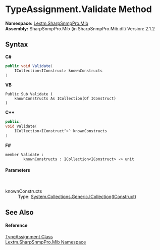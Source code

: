 # TypeAssignment.Validate Method 
 

**Namespace:**&nbsp;<a href="N_Lextm_SharpSnmpPro_Mib">Lextm.SharpSnmpPro.Mib</a><br />**Assembly:**&nbsp;SharpSnmpPro.Mib (in SharpSnmpPro.Mib.dll) Version: 2.1.2

## Syntax

**C#**<br />
``` C#
public void Validate(
	ICollection<IConstruct> knownConstructs
)
```

**VB**<br />
``` VB
Public Sub Validate ( 
	knownConstructs As ICollection(Of IConstruct)
)
```

**C++**<br />
``` C++
public:
void Validate(
	ICollection<IConstruct^>^ knownConstructs
)
```

**F#**<br />
``` F#
member Validate : 
        knownConstructs : ICollection<IConstruct> -> unit 

```


#### Parameters
&nbsp;<dl><dt>knownConstructs</dt><dd>Type: <a href="https://docs.microsoft.com/dotnet/api/system.collections.generic.icollection-1" target="_blank" rel="noopener noreferrer">System.Collections.Generic.ICollection</a>(<a href="T_Lextm_SharpSnmpPro_Mib_IConstruct">IConstruct</a>)<br /></dd></dl>

## See Also


#### Reference
<a href="T_Lextm_SharpSnmpPro_Mib_TypeAssignment">TypeAssignment Class</a><br /><a href="N_Lextm_SharpSnmpPro_Mib">Lextm.SharpSnmpPro.Mib Namespace</a><br />